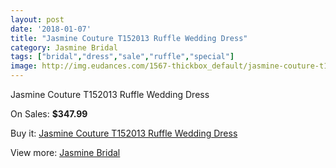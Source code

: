 ```yaml
---
layout: post
date: '2018-01-07'
title: "Jasmine Couture T152013 Ruffle Wedding Dress"
category: Jasmine Bridal
tags: ["bridal","dress","sale","ruffle","special"]
image: http://img.eudances.com/1567-thickbox_default/jasmine-couture-t152013-ruffle-wedding-dress.jpg
---
```

Jasmine Couture T152013 Ruffle Wedding Dress

On Sales: **$347.99**
<a href="https://www.eudances.com/en/jasmine-bridal/552-jasmine-couture-t152013-ruffle-wedding-dress.html"><amp-img layout="responsive" width="600" height="600" src="//img.eudances.com/1567-thickbox_default/jasmine-couture-t152013-ruffle-wedding-dress.jpg" alt="Jasmine Couture T152013 Ruffle Wedding Dress 0" /></a>
<a href="https://www.eudances.com/en/jasmine-bridal/552-jasmine-couture-t152013-ruffle-wedding-dress.html"><amp-img layout="responsive" width="600" height="600" src="//img.eudances.com/1568-thickbox_default/jasmine-couture-t152013-ruffle-wedding-dress.jpg" alt="Jasmine Couture T152013 Ruffle Wedding Dress 1" /></a>

Buy it: [Jasmine Couture T152013 Ruffle Wedding Dress](https://www.eudances.com/en/jasmine-bridal/552-jasmine-couture-t152013-ruffle-wedding-dress.html "Jasmine Couture T152013 Ruffle Wedding Dress")

View more: [Jasmine Bridal](https://www.eudances.com/en/6-jasmine-bridal "Jasmine Bridal")